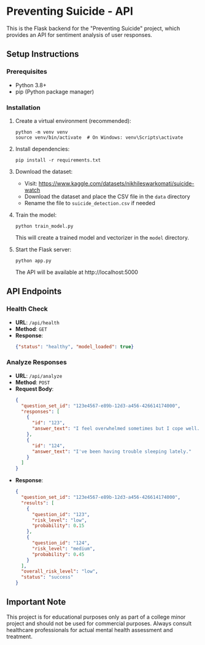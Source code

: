 
# Preventing Suicide - API

This is the Flask backend for the "Preventing Suicide" project, which provides an API for sentiment analysis of user responses.

## Setup Instructions

### Prerequisites
- Python 3.8+
- pip (Python package manager)

### Installation

1. Create a virtual environment (recommended):
   ```
   python -m venv venv
   source venv/bin/activate  # On Windows: venv\Scripts\activate
   ```

2. Install dependencies:
   ```
   pip install -r requirements.txt
   ```

3. Download the dataset:
   - Visit: https://www.kaggle.com/datasets/nikhileswarkomati/suicide-watch
   - Download the dataset and place the CSV file in the `data` directory
   - Rename the file to `suicide_detection.csv` if needed

4. Train the model:
   ```
   python train_model.py
   ```
   This will create a trained model and vectorizer in the `model` directory.

5. Start the Flask server:
   ```
   python app.py
   ```
   The API will be available at http://localhost:5000

## API Endpoints

### Health Check
- **URL**: `/api/health`
- **Method**: `GET`
- **Response**: 
  ```json
  {"status": "healthy", "model_loaded": true}
  ```

### Analyze Responses
- **URL**: `/api/analyze`
- **Method**: `POST`
- **Request Body**:
  ```json
  {
    "question_set_id": "123e4567-e89b-12d3-a456-426614174000",
    "responses": [
      {
        "id": "123",
        "answer_text": "I feel overwhelmed sometimes but I cope well."
      },
      {
        "id": "124",
        "answer_text": "I've been having trouble sleeping lately."
      }
    ]
  }
  ```
- **Response**:
  ```json
  {
    "question_set_id": "123e4567-e89b-12d3-a456-426614174000",
    "results": [
      {
        "question_id": "123",
        "risk_level": "low",
        "probability": 0.15
      },
      {
        "question_id": "124",
        "risk_level": "medium",
        "probability": 0.45
      }
    ],
    "overall_risk_level": "low",
    "status": "success"
  }
  ```

## Important Note

This project is for educational purposes only as part of a college minor project and should not be used for commercial purposes. Always consult healthcare professionals for actual mental health assessment and treatment.
